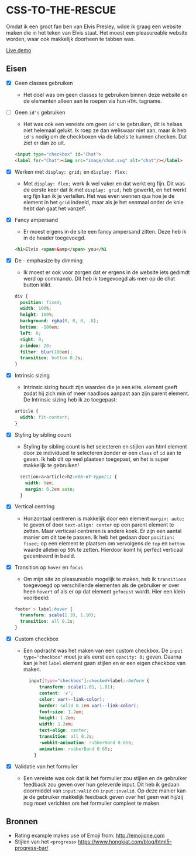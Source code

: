 # CSS-TO-THE-RESCUE

Omdat ik een groot fan ben van Elvis Presley, wilde ik graag een website maken die in het teken van Elvis staat. Het moest een pleasureable website worden, waar ook makkelijk doorheen te tabben was.

[Live demo](https://japgroevemaker.github.io/css-to-the-rescue/styleguide.html)

## Eisen

-   [x] Geen classes gebruiken
    -   Het doel was om geen classes te gebruiken binnen deze website en de elementen alleen aan te roepen via hun `HTML` tagname.


-   [ ] Geen `id's` gebruiken
    -   Het was ook een vereiste om geen `id's` te gebruiken, dit is helaas niet helemaal gelukt. Ik roep ze dan weliswaar niet aan, maar ik heb `id's` nodig om de checkboxen via de labels te kunnen checken. Dat ziet er dan zo uit.
    ```html
    <input type="checkbox" id="Chat">
    <label for="Chat"><img src="image/chat.svg" alt="chat"/></label>
    ```


-   [x] Werken met `display: grid;` en `display: flex;`
    -   Met `display: flex;` werk ik wel vaker en dat werkt erg fijn. Dit was de eerste keer dat ik met `display: grid;` heb gewerkt, en het werkt erg fijn kan ik je vertellen. Het was even wennen qua hoe je de element in het `grid` indeeld, maar als je het eenmaal onder de knie hebt dan gaat het vanzelf.


-   [x] Fancy ampersand
    -   Er moest ergens in de site een fancy ampersand zitten. Deze heb ik in de header toegevoegd.
    ```html
    <h1>Elvis <span>&amp</span> you</h1
    ```


-   [x] De - emphasize by dimming

    -   Ik moest er ook voor zorgen dat er ergens in de website iets gedimdt werd op commando. Dit heb ik toegevoegd als men op de chat button klikt.

    ```css
    div {
      position: fixed;
      width: 100%;
      height: 100%;
      background: rgba(0, 0, 0, .8);
      bottom: -100em;
      left: 0;
      right: 0;
      z-index: 20;
      filter: blur(100em);
      transition: bottom 0.2s;
    }
    ```

-   [x] Intrinsic sizing

    -   Intrinsic sizing houdt zijn waardes die je een `HTML` element geeft zodat hij zich min of meer naadloos aanpast aan zijn parent element. De Intrinsic sizing heb ik zo toegepast:

    ```css
    article {
      width: fit-content;
    }
    ```

-   [x] Styling by sibling count

    -   Styling by sibling count is het selecteren en stijlen van html element door ze individueel te selecteren zonder er een `class` of `id` aan te geven. Ik heb dit op veel plaatsen toegepast, en het is super makkelijk te gebruiken!

    ```css
      section>a>article>h2:nth-of-type(1) {
        width: 6em;
        margin: 0.2em auto;
      }
    ```

-   [x] Vertical centring
    -   Horizontaal centreren is makkelijk door een element `margin: auto;` te geven of door `text-align: center` op een parent element te zetten. Maar verticaal centreren is andere koek. Er zijn een aantal manier om dit toe te passen. Ik heb het gedaan door `position: fixed;` op een element te plaatsen om vervolgens de `top` en `bottom` waarde allebei op `50%` te zetten. Hierdoor komt hij perfect verticaal gecentreerd in beeld.


-   [x] Transition op `hover` en `focus`
    -   Om mijn site zo pleasureable mogelijk te maken, heb ik `transitions` toegevoegd op verschillende elementen als de gebruiker er over heen `hovert` of als er op dat element `gefocust` wordt. Hier een klein voorbeeld:
    ```css
    footer > label:hover {
      transform: scale(1.10, 1.10);
      transition: all 0.2s;
    }
    ```

- [x] Custom checkbox
  - Een opdracht was het maken van een custom checkbox. De ```input type="checkbox"``` moet je als eerst een ```opacity: 0;``` geven. Daarna kan je het ```label``` element gaan stijlen en er een eigen checkbox van maken.
    ```css
      input[type="checkbox"]:checked+label::before {
          transform: scale(1.01, 1.01);
          content: '✔';
          color: var(--link-color);
          border: solid 0.1em var(--link-color);
          font-size: 1.2em;
          height: 1.2em;
          width: 1.2em;
          text-align: center;
          transition: all 0.2s;
          -webkit-animation: rubberBand 0.65s;
          animation: rubberBand 0.65s;
        }
      ```


- [x] Validatie van het formulier
  - Een vereiste was ook dat ik het formulier zou stijlen en de gebruiker feedback zou geven over hun geleverde input. Dit heb ik gedaan doormiddel van ```input:valid``` en ```input:invalid```. Op deze manier kan je de gebruiker makkelijk feedback geven over het geen wat hij/zij nog moet verichten om het formulier compleet te maken.


## Bronnen
  - Rating example makes use of Emoji from: http://emojione.com
  - Stijlen van het ```<progress>``` https://www.hongkiat.com/blog/html5-progress-bar/
